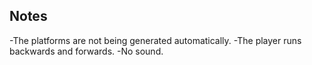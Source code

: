## Notes

-The platforms are not being generated automatically.
-The player runs backwards and forwards.
-No sound.
